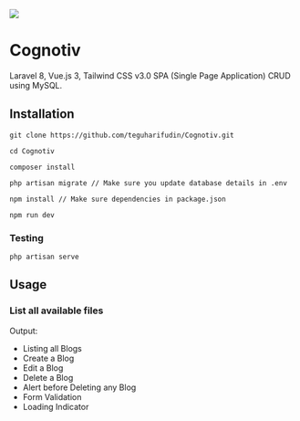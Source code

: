 ![](https://www.teguharief.com/img/teguh-arief.png)

# Cognotiv

Laravel 8, Vue.js 3, Tailwind CSS v3.0 SPA (Single Page Application) CRUD using MySQL.

## Installation

```
git clone https://github.com/teguharifudin/Cognotiv.git
```
```
cd Cognotiv
```
```
composer install
```
```
php artisan migrate // Make sure you update database details in .env
```
```
npm install // Make sure dependencies in package.json
```
```
npm run dev
```

### Testing

```
php artisan serve
```

## Usage

### List all available files

Output:

* Listing all Blogs
* Create a Blog
* Edit a Blog
* Delete a Blog
* Alert before Deleting any Blog
* Form Validation
* Loading Indicator
